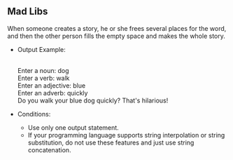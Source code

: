 ## Mad Libs

When someone creates a story, he or she frees several places for the word, and then the other person fills the empty space and makes the whole story.

* Output Example:

  <br>Enter a noun: dog
  <br>Enter a verb: walk
  <br>Enter an adjective: blue
  <br>Enter an adverb: quickly
  <br>Do you walk your blue dog quickly? That's hilarious!

* Conditions:
  * Use only one output statement.
  * If your programming language supports string interpolation or string substitution, do not use these features and just use string concatenation.

